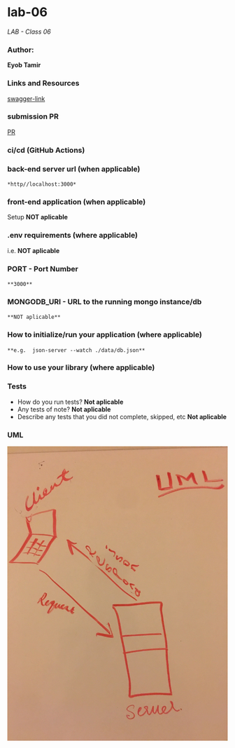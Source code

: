 # lab-06

*LAB - Class 06*

### Author: 
  **Eyob Tamir**

### Links and Resources

[swagger-link](https://app.swaggerhub.com/apis-docs/Eyob1984/lab-06/0.1)

### submission PR

[PR](https://github.com/eyobtamir-401n16/lab-06/pull/1)

### ci/cd (GitHub Actions)

### back-end server url (when applicable)
    *http//localhost:3000*
### front-end application (when applicable)
Setup
    **NOT aplicable**
### .env requirements (where applicable)
i.e.
    **NOT aplicable**

### PORT - Port Number
    **3000**
### MONGODB_URI - URL to the running mongo instance/db

    **NOT aplicable**
### How to initialize/run your application (where applicable)
    **e.g.  json-server --watch ./data/db.json**
### How to use your library (where applicable)

### Tests
* How do you run tests? **Not aplicable**
* Any tests of note? **Not aplicable**
* Describe any tests that you did not complete, skipped, etc **Not aplicable**

### UML
![lab-06-UML](asset/lab-06-UML.jpg)
